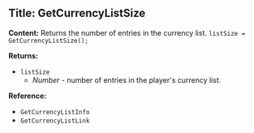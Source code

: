 ## Title: GetCurrencyListSize

**Content:**
Returns the number of entries in the currency list.
`listSize = GetCurrencyListSize();`

**Returns:**
- `listSize`
  - *Number* - number of entries in the player's currency list.

**Reference:**
- `GetCurrencyListInfo`
- `GetCurrencyListLink`